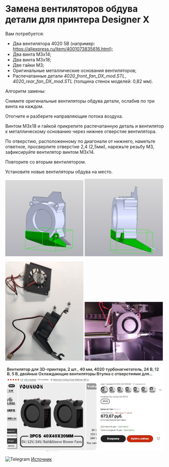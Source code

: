 # Замена вентиляторов обдува детали для принтера Designer X

Вам потребуется:

+ Два вентилятора 4020 5В (например: https://aliexpress.ru/item/4001073835616.html);
+ Два винта М3х14;
+ Два винта М3х18;
+ Две гайки М3;
+ Оригинальные металлические основания вентиляторов;
+ Распечатанные детали *4020_front_fan_DX_mod.STL*, *4020_rear_fan_DX_mod.STL* (толщина стенок моделей: 0,82 мм).

Алгоритм замены:

Снимите оригинальные вентиляторы обдува детали, ослабив по три винта на каждом.

Отогните и разберите направляющие потока воздуха.

Винтом М3х18 и гайкой прикрепите распечатанную деталь и вентилятор к металлическому основанию через нижнее отверстие вентилятора.

По отверстию, расположенному по диагонали от нижнего, наметьте ответное, просверлите отверстие 2,4 (2,5мм), нарежьте резьбу М3, зафиксируйте вентилятор винтом М3х14.

Повторите со вторым вентилятором.

Установите новые вентиляторы обдува на место.


<p float="left">
  <img src="./img/X_Вентилятор_обдува_детали_0.jpg" width="49%" title="X_Вентилятор_обдува_детали_0"/>
  <img src="./img/X_Вентилятор_обдува_детали_1.jpg" width="49%" title="X_Вентилятор_обдува_детали_1"/>
</p>

<p float="left">
  <img src="./img/X_Вентилятор_обдува_детали_2.jpg" width="49%" title="X_Вентилятор_обдува_детали_2"/>
  <img src="./img/X_Вентилятор_обдува_детали_3.jpg" width="49%" title="X_Вентилятор_обдува_детали_3"/>
</p>

![X_Вентилятор_обдува_детали_4](./img/X_Вентилятор_обдува_детали_4.jpg)


<picture><source media="(prefers-color-scheme: dark)" srcset="https://cdn.simpleicons.org/telegram/white"> <source media="(prefers-color-scheme: light)" srcset="https://cdn.simpleicons.org/telegram/black"> <img src="https://cdn.simpleicons.org/telegram/.svg" alt="Telegram" alight=left height="20" width="20"></picture> [Источник](https://t.me/Picaso3dUnofficial/259765)

